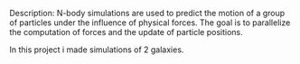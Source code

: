 Description: N-body simulations are used to predict the motion of a group of particles under the influence of physical forces.
The goal is to parallelize the computation of forces and the update of particle positions.

In this project i made simulations of 2 galaxies.
